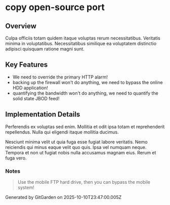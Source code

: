 # copy open-source port

## Overview
Culpa officiis totam quidem itaque voluptas rerum necessitatibus. Veritatis minima in voluptatibus. Necessitatibus similique ea voluptatem distinctio adipisci quisquam ratione magni sunt.

## Key Features
- We need to override the primary HTTP alarm!
- backing up the firewall won't do anything, we need to bypass the online HDD application!
- quantifying the bandwidth won't do anything, we need to quantify the solid state JBOD feed!

## Implementation Details
Perferendis ex voluptas sed enim. Mollitia et odit ipsa totam et reprehenderit repellendus. Nulla qui eligendi itaque mollitia ducimus.
 Nesciunt minima velit ut quia fuga esse fugiat labore veritatis. Nemo reiciendis qui minus eaque velit quo quis. Ipsa vel numquam neque. Tempora et non ut fugiat nobis nulla accusamus magnam eius. Rerum et fuga vero.

### Notes
> Use the mobile FTP hard drive, then you can bypass the mobile system!

Generated by GitGarden on 2025-10-10T23:47:00.005Z